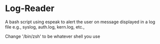 # Log-Reader

A bash script using espeak to alert the user on message displayed in a log file e.g., syslog, auth.log, kern.log, etc., 

Change '/bin/zsh' to be whatever shell you use

